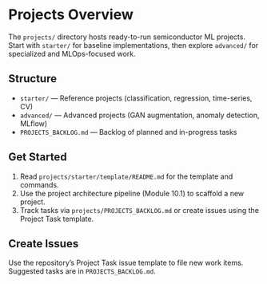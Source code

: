 # Projects Overview

The `projects/` directory hosts ready-to-run semiconductor ML projects. Start with `starter/` for baseline implementations, then explore `advanced/` for specialized and MLOps-focused work.

## Structure

- `starter/` — Reference projects (classification, regression, time-series, CV)
- `advanced/` — Advanced projects (GAN augmentation, anomaly detection, MLflow)
- `PROJECTS_BACKLOG.md` — Backlog of planned and in-progress tasks

## Get Started

1) Read `projects/starter/template/README.md` for the template and commands.
2) Use the project architecture pipeline (Module 10.1) to scaffold a new project.
3) Track tasks via `projects/PROJECTS_BACKLOG.md` or create issues using the Project Task template.

## Create Issues

Use the repository’s Project Task issue template to file new work items. Suggested tasks are in `PROJECTS_BACKLOG.md`.
